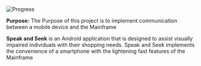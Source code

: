 ![Progress](http://img.shields.io/badge/In-Progress-yellow.png)


**Purpose:** The Purpose of this project is to implement communication between a mobile device and the Mainframe

**Speak and Seek** is an Android application that is designed to assist visually impaired individuals with their shopping needs. Speak and Seek implements the convenience of a smartphone with the lightening fast features of the Mainframe 
